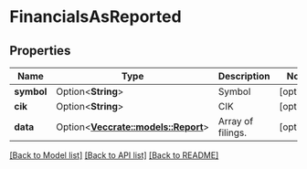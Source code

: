 # FinancialsAsReported

## Properties

Name | Type | Description | Notes
------------ | ------------- | ------------- | -------------
**symbol** | Option<**String**> | Symbol | [optional]
**cik** | Option<**String**> | CIK | [optional]
**data** | Option<[**Vec<crate::models::Report>**](Report.md)> | Array of filings. | [optional]

[[Back to Model list]](../README.md#documentation-for-models) [[Back to API list]](../README.md#documentation-for-api-endpoints) [[Back to README]](../README.md)


